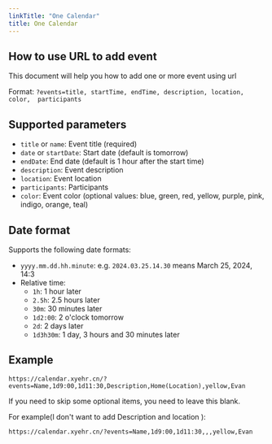 ```yaml
---
linkTitle: "One Calendar"
title: One Calendar
---
```


## How to use URL to add event

This document will help you how to add one or more event using url

Format: `?events=title, startTime, endTime, description, location, color,  participants`

## Supported parameters

- `title` or `name`: Event title (required)
- `date` or `startDate`: Start date (default is tomorrow)
- `endDate`: End date (default is 1 hour after the start time)
- `description`: Event description
- `location`: Event location
- `participants`: Participants
- `color`: Event color (optional values: blue, green, red, yellow, purple, pink, indigo, orange, teal)

## Date format

Supports the following date formats:

- `yyyy.mm.dd.hh.minute`: e.g. `2024.03.25.14.30` means March 25, 2024, 14:3
- Relative time:
  - `1h`: 1 hour later
  - `2.5h`: 2.5 hours later
  - `30m`: 30 minutes later
  - `1d2:00`: 2 o'clock tomorrow
  - `2d`: 2 days later
  - `1d3h30m`: 1 day, 3 hours and 30 minutes later

## Example

```
https://calendar.xyehr.cn/?events=Name,1d9:00,1d11:30,Description,Home(Location),yellow,Evan
```

If you need to skip some optional items, you need to leave this blank.

For example(I don't want to add Description and location ):

```
https://calendar.xyehr.cn/?events=Name,1d9:00,1d11:30,,,yellow,Evan
```
